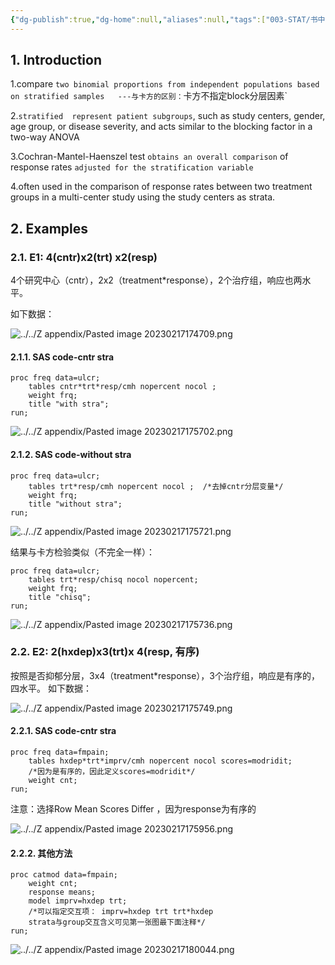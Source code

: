 ```yaml
---
{"dg-publish":true,"dg-home":null,"aliases":null,"tags":["003-STAT/书中的统计知识"],"permalink":"/003-STAT/书中的统计知识/第19章 The Cochran-Mantel-Haenszel Test/","dgPassFrontmatter":true}
---
```


## 1. Introduction

1.compare `two binomial proportions from independent populations based on stratified samples  
---与卡方的区别：`卡方不指定block分层因素`  

2.`stratified  represent patient subgroups`, such as study centers,
gender, age group, or disease severity, and acts similar to the blocking factor in a two-way ANOVA

3.Cochran-Mantel-Haenszel test `obtains an overall comparison` of response rates `adjusted for the stratification variable`  

4.often used in the comparison of response rates between two treatment groups in a multi-center study using the study centers as strata.

## 2. Examples

### 2.1. E1: 4(cntr)x2(trt) x2(resp)

4个研究中心（cntr），2x2（treatment\*response），2个治疗组，响应也两水平。

如下数据：

![../../Z appendix/Pasted image 20230217174709.png](/img/user/Z%20appendix/Pasted%20image%2020230217174709.png)

#### 2.1.1. SAS code-cntr stra

```sas
proc freq data=ulcr;
	tables cntr*trt*resp/cmh nopercent nocol ;
	weight frq;
	title "with stra";
run;
```

![../../Z appendix/Pasted image 20230217175702.png](/img/user/Z%20appendix/Pasted%20image%2020230217175702.png)

#### 2.1.2. SAS code-without stra

```sas
proc freq data=ulcr;
	tables trt*resp/cmh nopercent nocol ;  /*去掉cntr分层变量*/
	weight frq;
	title "without stra";
run;
```

![../../Z appendix/Pasted image 20230217175721.png](/img/user/Z%20appendix/Pasted%20image%2020230217175721.png)

结果与卡方检验类似（不完全一样）：
```sas
proc freq data=ulcr;
	tables trt*resp/chisq nocol nopercent;
	weight frq;
	title "chisq";
run;
```

![../../Z appendix/Pasted image 20230217175736.png](/img/user/Z%20appendix/Pasted%20image%2020230217175736.png)

### 2.2. E2: 2(hxdep)x3(trt)x 4(resp, 有序)

按照是否抑郁分层，3x4（treatment\*response），3个治疗组，响应是有序的，四水平。 
如下数据：

![../../Z appendix/Pasted image 20230217175749.png](/img/user/Z%20appendix/Pasted%20image%2020230217175749.png)

#### 2.2.1. SAS code-cntr stra

```sas
proc freq data=fmpain;
	tables hxdep*trt*imprv/cmh nopercent nocol scores=modridit;
	/*因为是有序的，因此定义scores=modridit*/
	weight cnt;
run;
```

注意：选择Row Mean Scores Differ ，因为response为有序的

![../../Z appendix/Pasted image 20230217175956.png](/img/user/Z%20appendix/Pasted%20image%2020230217175956.png)

#### 2.2.2. 其他方法

```sas
proc catmod data=fmpain;
	weight cnt;
	response means;
	model imprv=hxdep trt;  
	/*可以指定交互项： imprv=hxdep trt trt*hxdep 
	strata与group交互含义可见第一张图最下面注释*/
run;
```

![../../Z appendix/Pasted image 20230217180044.png](/img/user/Z%20appendix/Pasted%20image%2020230217180044.png)




